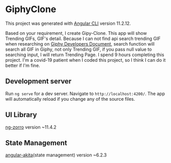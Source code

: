 # GiphyClone

This project was generated with [Angular CLI](https://github.com/angular/angular-cli) version 11.2.12.

Based on your requirement, I create Gipy-Clone. This app will show Trending GIFs, GIF's detail. Because I can not find api search trending GIF when researching on [Giphy Developers Document](https://developers.giphy.com/), search function will search all GIF in Giphy, not only Trending GIF, if you pass null value to searching input, I will return Trending Page.
I spend 9 hours completing this project. I'm a covid-19 patient when I coded this project, so I think I can do it better if I'm fine.

## Development server

Run `ng serve` for a dev server. Navigate to `http://localhost:4200/`. The app will automatically reload if you change any of the source files.

## UI Library

[ng-zorro](https://ng.ant.design/) version ~11.4.2

## State Management

[angular-akita](https://datorama.github.io/akita/docs/installation)(state management) version ~6.2.3
